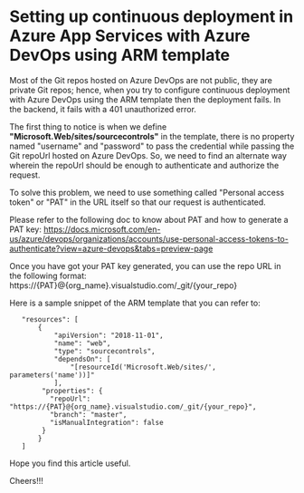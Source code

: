 # Setting up continuous deployment in Azure App Services with Azure DevOps using ARM template

Most of the Git repos hosted on Azure DevOps are not public, they are private Git repos; hence, when you try to configure continuous deployment with Azure DevOps using the ARM template then the deployment fails. In the backend, it fails with a 401 unauthorized error.

The first thing to notice is when we define **"Microsoft.Web/sites/sourcecontrols"** in the template, there is no property named "username" and "password" to pass the credential while passing the Git repoUrl hosted on Azure DevOps. So, we need to find an alternate way wherein the repoUrl should be enough to authenticate and authorize the request.

To solve this problem, we need to use something called "Personal access token" or "PAT" in the URL itself so that our request is authenticated.

Please refer to the following doc to know about PAT and how to generate a PAT key:
https://docs.microsoft.com/en-us/azure/devops/organizations/accounts/use-personal-access-tokens-to-authenticate?view=azure-devops&tabs=preview-page

Once you have got your PAT key generated, you can use the repo URL in the following format: https://{PAT}@{org_name}.visualstudio.com/_git/{your_repo}

Here is a sample snippet of the ARM template that you can refer to:

       "resources": [
           {
               "apiVersion": "2018-11-01",
               "name": "web",
               "type": "sourcecontrols",
               "dependsOn": [
                   "[resourceId('Microsoft.Web/sites/', parameters('name'))]"
               ],
            "properties": {
              "repoUrl": "https://{PAT}@{org_name}.visualstudio.com/_git/{your_repo}",
              "branch": "master",
              "isManualIntegration": false
            }
           }
       ]

Hope you find this article useful.

Cheers!!!

